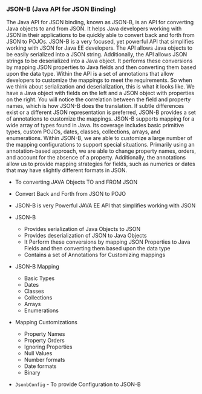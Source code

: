 ### JSON-B (Java API for JSON Binding)

The Java API for JSON binding, known as JSON-B, is an API for converting Java objects to and from JSON. It helps Java developers working with JSON in their applications to be quickly able to convert back and forth from JSON to POJOs. JSON-B is a very focused, yet powerful API that simplifies working with JSON for Java EE developers. The API allows Java objects to be easily serialized into a JSON string. Additionally, the API allows JSON strings to be deserialized into a Java object. It performs these conversions by mapping JSON properties to Java fields and then converting them based upon the data type. Within the API is a set of annotations that allow developers to customize the mappings to meet the requirements. So when we think about serialization and deserialization, this is what it looks like. We have a Java object with fields on the left and a JSON object with properties on the right. You will notice the correlation between the field and property names, which is how JSON-B does the translation. If subtle differences exist or a different JSON representation is preferred, JSON-B provides a set of annotations to customize the mappings. JSON-B supports mapping for a wide array of types found in Java. Its coverage includes basic primitive types, custom POJOs, dates, classes, collections, arrays, and enumerations. Within JSON-B, we are able to customize a large number of the mapping configurations to support special situations. Primarily using an annotation-based approach, we are able to change property names, orders, and account for the absence of a property. Additionally, the annotations allow us to provide mapping strategies for fields, such as numerics or dates that may have slightly different formats in JSON.

- To converting JAVA Objects TO and FROM JSON
- Convert Back and Forth from JSON to POJO
- JSON-B is very Powerful JAVA EE API that simplifies working with JSON

- JSON-B

  - Provides serialization of Java Objects to JSON
  - Provides deserialization of JSON to Java Objects
  - It Perform these conversions by mapping JSON Properties to Java Fields and then
    converting them based upon the data type
  - Contains a set of Annotations for Customizing mappings

- JSON-B Mapping

  - Basic Types
  - Dates
  - Classes
  - Collections
  - Arrays
  - Enumerations

- Mapping Customizations

  - Property Names
  - Property Orders
  - Ignoring Properties
  - Null Values
  - Number formats
  - Date formats
  - Binary

- `JsonbConfig` - To provide Configuration to JSON-B
